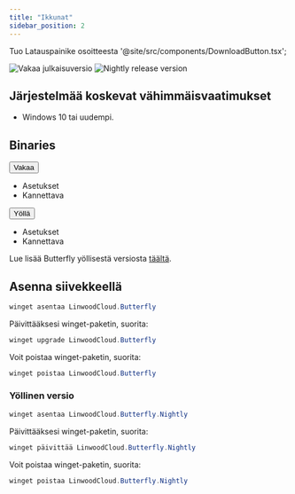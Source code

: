 ```yaml
---
title: "Ikkunat"
sidebar_position: 2
---
```


Tuo Latauspainike osoitteesta '@site/src/components/DownloadButton.tsx';

![Vakaa julkaisuversio](https://img.shields.io/badge/dynamic/yaml?color=c4840d&label=Stable&query=%24.version&url=https%3A%2F%2Fraw.githubusercontent.com%2FLinwoodDev%2Fbutterfly%2Fstable%2Fapp%2Fpubspec.yaml&style=for-the-badge) ![Nightly release version](https://img.shields.io/badge/dynamic/yaml?color=f7d28c&label=Nightly&query=%24.version&url=https%3A%2F%2Fraw.githubusercontent.com%2FLinwoodDev%2Fbutterfly%2Fnightly%2Fapp%2Fpubspec.yaml&style=for-the-badge)

## Järjestelmää koskevat vähimmäisvaatimukset

* Windows 10 tai uudempi.

## Binaries

<div className="row margin-bottom--lg padding--sm">
<div className="dropdown dropdown--hoverable margin--sm">
  <button className="button button--outline button--info button--lg">Vakaa</button>
  <ul className="dropdown__menu">
    <li>
      <DownloadButton after="/downloads/post-windows" className="dropdown__link" href="https://github.com/LinwoodDev/butterfly/releases/download/stable/linwood-butterfly-windows-setup.exe">
        Asetukset
      </DownloadButton>
    </li>
    <li>
      <DownloadButton after="/downloads/post-windows" className="dropdown__link" href="https://github.com/LinwoodDev/butterfly/releases/download/stable/linwood-butterfly-windows.zip">
        Kannettava
      </DownloadButton>
    </li>
  </ul>
</div>
<div className="dropdown dropdown--hoverable margin--sm">
  <button className="button button--outline button--danger button--lg">Yöllä</button>
  <ul className="dropdown__menu">
    <li>
      <DownloadButton after="/downloads/post-windows" className="dropdown__link" href="https://github.com/LinwoodDev/butterfly/releases/download/nightly/linwood-butterfly-windows-setup.exe">
        Asetukset
      </DownloadButton>
    </li>
    <li>
      <DownloadButton after="/downloads/post-windows" className="dropdown__link" href="https://github.com/LinwoodDev/butterfly/releases/download/nightly/linwood-butterfly-windows.zip">
        Kannettava
      </DownloadButton>
    </li>
  </ul>
</div>
</div>

Lue lisää Butterfly yöllisestä versiosta [täältä](/nightly).

## Asenna siivekkeellä

```powershell
winget asentaa LinwoodCloud.Butterfly
```

Päivittääksesi winget-paketin, suorita:

```powershell
winget upgrade LinwoodCloud.Butterfly
```

Voit poistaa winget-paketin, suorita:

```powershell
winget poistaa LinwoodCloud.Butterfly
```

### Yöllinen versio

```powershell
winget asentaa LinwoodCloud.Butterfly.Nightly
```

Päivittääksesi winget-paketin, suorita:

```powershell
winget päivittää LinwoodCloud.Butterfly.Nightly
```

Voit poistaa winget-paketin, suorita:

```powershell
winget poistaa LinwoodCloud.Butterfly.Nightly
```
